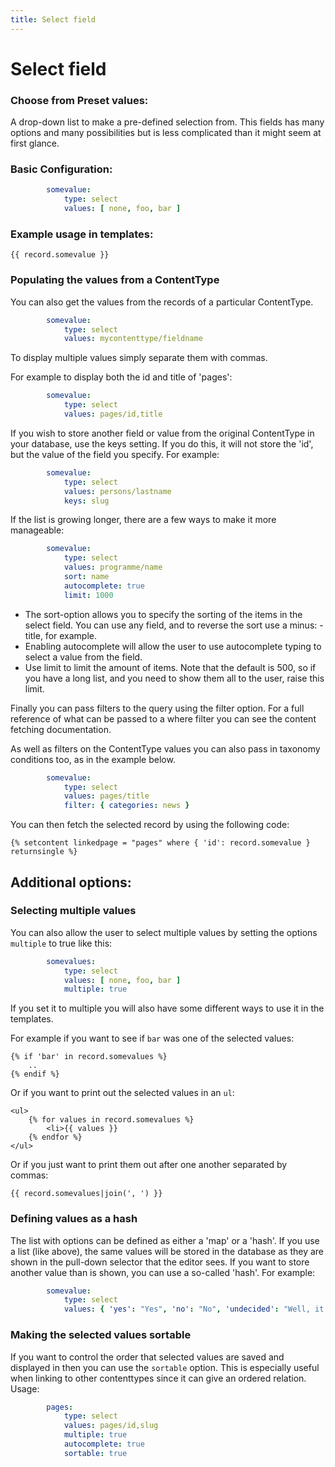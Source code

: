```yaml
---
title: Select field
---
```

Select field
============

### Choose from Preset values:

A drop-down list to make a pre-defined selection from. This fields has many
options and many possibilities but is less complicated than it might seem at
first glance.

### Basic Configuration:

```yaml
        somevalue:
            type: select
            values: [ none, foo, bar ]
```

### Example usage in templates:

```twig
{{ record.somevalue }}
```

### Populating the values from a ContentType

You can also get the values from the records of a particular ContentType.

```yaml
        somevalue:
            type: select
            values: mycontenttype/fieldname
```

To display multiple values simply separate them with commas.

For example to display both the id and title of 'pages':

```yaml
        somevalue:
            type: select
            values: pages/id,title
```

If you wish to store another field or value from the original ContentType in
your database, use the keys setting. If you do this, it will not store the
'id', but the value of the field you specify. For example:

```yaml
        somevalue:
            type: select
            values: persons/lastname
            keys: slug
```

If the list is growing longer, there are a few ways to make it more manageable:

```yaml
        somevalue:
            type: select
            values: programme/name
            sort: name
            autocomplete: true
            limit: 1000
```

* The sort-option allows you to specify the sorting of the items in the select
  field. You can use any field, and to reverse the sort use a minus: -title,
  for example.
* Enabling autocomplete will allow the user to use autocomplete typing to
  select a value from the field.
* Use limit to limit the amount of items. Note that the default is 500, so if
  you have a long list, and you need to show them all to the user, raise this
  limit.

Finally you can pass filters to the query using the filter option. For a full
reference of what can be passed to a where filter you can see the content
fetching documentation.

As well as filters on the ContentType values you can also pass in taxonomy
conditions too, as in the example below.

```yaml
        somevalue:
            type: select
            values: pages/title
            filter: { categories: news }
```

You can then fetch the selected record by using the following code:

```twig
{% setcontent linkedpage = "pages" where { 'id': record.somevalue } returnsingle %}
```

## Additional options:

### Selecting multiple values

You can also allow the user to select multiple values by setting the options
`multiple` to true like this:

```yaml
        somevalues:
            type: select
            values: [ none, foo, bar ]
            multiple: true
```

If you set it to multiple you will also have some different ways to use it in
the templates.

For example if you want to see if `bar` was one of the selected values:

```twig
{% if 'bar' in record.somevalues %}
    ..
{% endif %}
```

Or if you want to print out the selected values in an `ul`:

```twig
<ul>
    {% for values in record.somevalues %}
        <li>{{ values }}
    {% endfor %}
</ul>
```

Or if you just want to print them out after one another separated by commas:

```twig
{{ record.somevalues|join(', ') }}
```


### Defining values as a hash

The list with options can be defined as either a 'map' or a 'hash'. If you use
a list (like above), the same values will be stored in the database as they are
shown in the pull-down selector that the editor sees. If you want to store
another value than is shown, you can use a so-called 'hash'. For example:

```yaml
        somevalue:
            type: select
            values: { 'yes': "Yes", 'no': "No", 'undecided': "Well, it can go either way" }
```

### Making the selected values sortable

If you want to control the order that selected values are saved and displayed in
then you can use the `sortable` option. This is especially useful when linking to
other contenttypes since it can give an ordered relation. Usage:

```yaml
        pages:
            type: select
            values: pages/id,slug
            multiple: true
            autocomplete: true
            sortable: true
```
